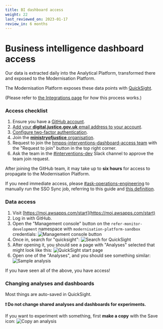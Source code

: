 ```yaml
---
title: BI dashboard access
weight: 22
last_reviewed_on: 2023-01-17
review_in: 6 months
---
```


# Business intelligence dashboard access

Our data is extracted daily into the Analytical Platform, transformed there and exposed to the Modernisation Platform.

The Modernisation Platform exposes these data points with [QuickSight](https://aws.amazon.com/quicksight/).

(Please refer to [the Integrations page](../integrations.html) for _how_ this process works.)

### Access checklist

1. Ensure you have a [GitHub account](https://github.com/join?plan=free).
1. [Add your **digital.justice.gov.uk** email address to your account](https://docs.github.com/en/account-and-profile/setting-up-and-managing-your-personal-account-on-github/managing-email-preferences/adding-an-email-address-to-your-github-account).
1. [Configure two-factor authentication](https://docs.github.com/en/authentication/securing-your-account-with-two-factor-authentication-2fa/configuring-two-factor-authentication).
1. Join the [**ministryofjustice** organisation](https://github.com/orgs/ministryofjustice/sso).
1. Request to join the [hmpps-interventions-dashboard-access team](https://github.com/orgs/ministryofjustice/teams/hmpps-interventions-dashboard-access/members)
   with the "Request to join" button in the top right corner.
1. Ask the team in the [#interventions-dev] Slack channel to approve the team join request.

After joining the GitHub team, it may take up to **six hours** for access to propagate to the Modernisation Platform.

If you need immediate access, please [#ask-operations-engineering] to manually run the SSO Sync job, referring to this guide
and [this definition](https://github.com/ministryofjustice/modernisation-platform/blob/4b7becb4a7162fd59039b9e1c1d65b9d2d1e79e8/environments/refer-monitor.json#L12).


### Data access

1. Visit [https://moj.awsapps.com/start](https://moj.awsapps.com/start)
1. Log in with GitHub.
1. Open the "Management console" button on the `refer-monitor-development` namespace with `modernisation-platform-sandbox` credentials:
   ![Management console button](../images/modplatform-console.png)
1. Once in, search for "quicksight":
   ![Search for QuickSight](../images/modplatform-search-quicksight.png)
1. After opening it, you should see a page with "Analyses" selected that might look like this:
   ![QuickSight start page](../images/modplatform-quicksight-landing-page.png)
1. Open one of the "Analyses", and you should see something similar:
   ![Sample analysis](../images/modplatform-quicksight-sample-analysis.png)

If you have seen all of the above, you have access!


### Changing analyses and dashboards

Most things are auto-saved in QuickSight.

**❗️ Do not change shared analyses and dashboards for experiments.**

If you want to experiment with something, first **make a copy** with the Save icon:
![Copy an analysis](../images/modplatform-quicksight-analysis-saveas.png)


[#interventions-dev]: https://mojdt.slack.com/archives/C01DYKJUKDX
[#ask-operations-engineering]: https://mojdt.slack.com/archives/C01BUKJSZD4
